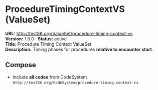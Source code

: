 

# ProcedureTimingContextVS (ValueSet)

**URL:** http://testSK.org/ValueSet/procedure-timing-context-vs  
**Version:** 1.0.0 · **Status:** active  
**Title:** Procedure Timing Context ValueSet  
**Description:** Timing phases for procedures **relative to encounter start**.

## Compose
- Include **all codes** from CodeSystem `http://testSK.org/CodeSystem/procedure-timing-context-cs`
